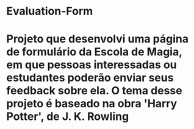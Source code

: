 # Evaluation-Form

# Projeto que desenvolvi uma página de formulário da Escola de Magia, em que pessoas interessadas ou estudantes poderão enviar seus feedback sobre ela. O tema desse projeto é baseado na obra 'Harry Potter', de J. K. Rowling 